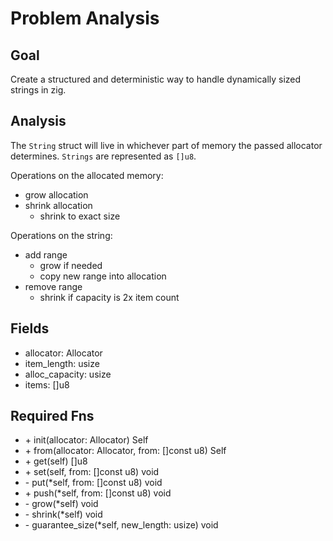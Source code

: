 # Problem Analysis

## Goal 
Create a structured and deterministic way to handle dynamically sized strings in zig.

## Analysis
The `String` struct will live in whichever part of memory the passed allocator determines. `Strings` are represented as `[]u8`.

Operations on the allocated memory:
 - grow allocation
 - shrink allocation
   - shrink to exact size

Operations on the string:
 - add range
   - grow if needed
   - copy new range into allocation
 - remove range
   - shrink if capacity is 2x item count

## Fields
 - allocator: Allocator
 - item_length: usize
 - alloc_capacity: usize
 - items: []u8

## Required Fns
 - \+ init(allocator: Allocator) Self
 - \+ from(allocator: Allocator, from: []const u8) Self
 - \+ get(self) []u8
 - \+ set(self, from: []const u8) void
 - \- put(*self, from: []const u8) void
 - \+ push(*self, from: []const u8) void
 - \- grow(*self) void
 - \- shrink(*self) void
 - \- guarantee_size(*self, new_length: usize) void